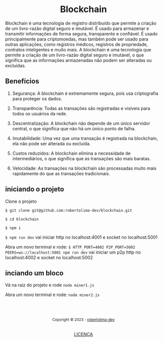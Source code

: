 <h1 align="center">
<br>Blockchain
</h1>


Blockchain é uma tecnologia de registro distribuído que permite a criação de um livro-razão digital seguro e imutável. É usado para armazenar e transmitir informações de forma segura, transparente e confiável. É usado principalmente para criptomoedas, mas também pode ser usado para outras aplicações, como registros médicos, registros de propriedade, contratos inteligentes e muito mais. A blockchain é uma tecnologia que permite a criação de um livro-razão digital seguro e imutável, o que significa que as informações armazenadas não podem ser alteradas ou excluídas.

## Benefícios

1. Segurança: A blockchain é extremamente segura, pois usa criptografia para proteger os dados.

2. Transparência: Todas as transações são registradas e visíveis para todos os usuários da rede.

3. Descentralização: A blockchain não depende de um único servidor central, o que significa que não há um único ponto de falha.

4. Imutabilidade: Uma vez que uma transação é registrada na blockchain, ela não pode ser alterada ou excluída.

5. Custos reduzidos: A blockchain elimina a necessidade de intermediários, o que significa que as transações são mais baratas.

6. Velocidade: As transações na blockchain são processadas muito mais rapidamente do que as transações tradicionais.

## iniciando o projeto

Clone o projeto

`$ git clone git@github.com:robertolima-dev/blockchain.git`

`$ cd blockchain`

`$ npm i`

`$ npm run dev` vai iniciar http no localhost:4001 e socket no localhost:5001

Abra um novo terminal e rode:
`$ HTTP_PORT=4002 P2P_PORT=5002 PEERS=ws://localhost:5001 npm run dev` vai iniciar um p2p http no localhost:4002 e socket no localhost:5002

## inciando um bloco

Vá na raiz do projeto e rode
`node miner1.js`

Abra um novo terminal e rode:
`node miner2.js`

<div align="center">
  <br/>
  <br/>
  <br/>
    <div>
      <sub>Copyright © 2023 - <a href="https://github.com/robertolima-dev">robertolima-dev</sub></a>
    </div>
    <br/>
    <p> 
      <a href="https://github.com/robertolima-dev/licenca/blob/main/LICENSE.md">LICENÇA</a>
    </p>
</div>